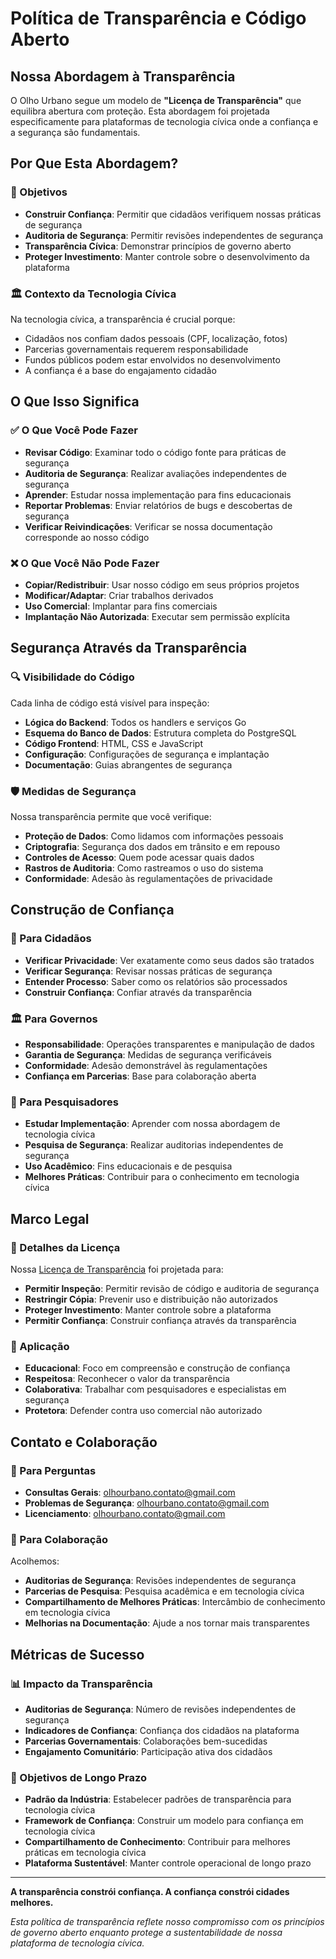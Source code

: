 # Política de Transparência e Código Aberto

## Nossa Abordagem à Transparência

O Olho Urbano segue um modelo de **"Licença de Transparência"** que equilibra abertura com proteção. Esta abordagem foi projetada especificamente para plataformas de tecnologia cívica onde a confiança e a segurança são fundamentais.

## Por Que Esta Abordagem?

### 🎯 Objetivos
- **Construir Confiança**: Permitir que cidadãos verifiquem nossas práticas de segurança
- **Auditoria de Segurança**: Permitir revisões independentes de segurança
- **Transparência Cívica**: Demonstrar princípios de governo aberto
- **Proteger Investimento**: Manter controle sobre o desenvolvimento da plataforma

### 🏛️ Contexto da Tecnologia Cívica
Na tecnologia cívica, a transparência é crucial porque:
- Cidadãos nos confiam dados pessoais (CPF, localização, fotos)
- Parcerias governamentais requerem responsabilidade
- Fundos públicos podem estar envolvidos no desenvolvimento
- A confiança é a base do engajamento cidadão

## O Que Isso Significa

### ✅ O Que Você Pode Fazer
- **Revisar Código**: Examinar todo o código fonte para práticas de segurança
- **Auditoria de Segurança**: Realizar avaliações independentes de segurança
- **Aprender**: Estudar nossa implementação para fins educacionais
- **Reportar Problemas**: Enviar relatórios de bugs e descobertas de segurança
- **Verificar Reivindicações**: Verificar se nossa documentação corresponde ao nosso código

### ❌ O Que Você Não Pode Fazer
- **Copiar/Redistribuir**: Usar nosso código em seus próprios projetos
- **Modificar/Adaptar**: Criar trabalhos derivados
- **Uso Comercial**: Implantar para fins comerciais
- **Implantação Não Autorizada**: Executar sem permissão explícita

## Segurança Através da Transparência

### 🔍 Visibilidade do Código
Cada linha de código está visível para inspeção:
- **Lógica do Backend**: Todos os handlers e serviços Go
- **Esquema do Banco de Dados**: Estrutura completa do PostgreSQL
- **Código Frontend**: HTML, CSS e JavaScript
- **Configuração**: Configurações de segurança e implantação
- **Documentação**: Guias abrangentes de segurança

### 🛡️ Medidas de Segurança
Nossa transparência permite que você verifique:
- **Proteção de Dados**: Como lidamos com informações pessoais
- **Criptografia**: Segurança dos dados em trânsito e em repouso
- **Controles de Acesso**: Quem pode acessar quais dados
- **Rastros de Auditoria**: Como rastreamos o uso do sistema
- **Conformidade**: Adesão às regulamentações de privacidade

## Construção de Confiança

### 🤝 Para Cidadãos
- **Verificar Privacidade**: Ver exatamente como seus dados são tratados
- **Verificar Segurança**: Revisar nossas práticas de segurança
- **Entender Processo**: Saber como os relatórios são processados
- **Construir Confiança**: Confiar através da transparência

### 🏛️ Para Governos
- **Responsabilidade**: Operações transparentes e manipulação de dados
- **Garantia de Segurança**: Medidas de segurança verificáveis
- **Conformidade**: Adesão demonstrável às regulamentações
- **Confiança em Parcerias**: Base para colaboração aberta

### 🔬 Para Pesquisadores
- **Estudar Implementação**: Aprender com nossa abordagem de tecnologia cívica
- **Pesquisa de Segurança**: Realizar auditorias independentes de segurança
- **Uso Acadêmico**: Fins educacionais e de pesquisa
- **Melhores Práticas**: Contribuir para o conhecimento em tecnologia cívica

## Marco Legal

### 📜 Detalhes da Licença
Nossa [Licença de Transparência](https://github.com/ionnss/olhourbano2?tab=License-1-ov-file) foi projetada para:
- **Permitir Inspeção**: Permitir revisão de código e auditoria de segurança
- **Restringir Cópia**: Prevenir uso e distribuição não autorizados
- **Proteger Investimento**: Manter controle sobre a plataforma
- **Permitir Confiança**: Construir confiança através da transparência

### 🎯 Aplicação
- **Educacional**: Foco em compreensão e construção de confiança
- **Respeitosa**: Reconhecer o valor da transparência
- **Colaborativa**: Trabalhar com pesquisadores e especialistas em segurança
- **Protetora**: Defender contra uso comercial não autorizado

## Contato e Colaboração

### 📧 Para Perguntas
- **Consultas Gerais**: olhourbano.contato@gmail.com
- **Problemas de Segurança**: olhourbano.contato@gmail.com
- **Licenciamento**: olhourbano.contato@gmail.com

### 🤝 Para Colaboração
Acolhemos:
- **Auditorias de Segurança**: Revisões independentes de segurança
- **Parcerias de Pesquisa**: Pesquisa acadêmica e em tecnologia cívica
- **Compartilhamento de Melhores Práticas**: Intercâmbio de conhecimento em tecnologia cívica
- **Melhorias na Documentação**: Ajude a nos tornar mais transparentes

## Métricas de Sucesso

### 📊 Impacto da Transparência
- **Auditorias de Segurança**: Número de revisões independentes de segurança
- **Indicadores de Confiança**: Confiança dos cidadãos na plataforma
- **Parcerias Governamentais**: Colaborações bem-sucedidas
- **Engajamento Comunitário**: Participação ativa dos cidadãos

### 🎯 Objetivos de Longo Prazo
- **Padrão da Indústria**: Estabelecer padrões de transparência para tecnologia cívica
- **Framework de Confiança**: Construir um modelo para confiança em tecnologia cívica
- **Compartilhamento de Conhecimento**: Contribuir para melhores práticas em tecnologia cívica
- **Plataforma Sustentável**: Manter controle operacional de longo prazo

---

**A transparência constrói confiança. A confiança constrói cidades melhores.**

*Esta política de transparência reflete nosso compromisso com os princípios de governo aberto enquanto protege a sustentabilidade de nossa plataforma de tecnologia cívica.*
